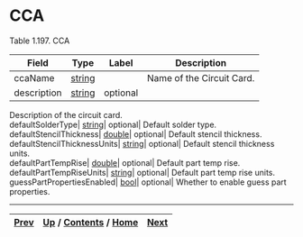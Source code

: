 
# CCA

Table 1.197. CCA

Field| Type| Label| Description  
---|---|---|---  
ccaName| [string](ch01s11.md "gRPC Scalar Value Types")|  | Name of the Circuit Card.   
description| [string](ch01s11.md "gRPC Scalar Value Types")| optional|
Description of the circuit card.  
defaultSolderType| [string](ch01s11.md "gRPC Scalar Value Types")| optional|
Default solder type.  
defaultStencilThickness| [double](ch01s11.md "gRPC Scalar Value Types")|
optional| Default stencil thickness.  
defaultStencilThicknessUnits| [string](ch01s11.md "gRPC Scalar Value
Types")| optional| Default stencil thickness units.  
defaultPartTempRise| [double](ch01s11.md "gRPC Scalar Value Types")|
optional| Default part temp rise.  
defaultPartTempRiseUnits| [string](ch01s11.md "gRPC Scalar Value Types")|
optional| Default part temp rise units.  
guessPartPropertiesEnabled| [bool](ch01s11.md "gRPC Scalar Value Types")|
optional| Whether to enable guess part properties.  
  
  

* * *

[Prev](ch01s09s03s04.md) | [Up](ch01s09.md) / [Contents](index.md) / [Home](../../index.htm)|  [Next](ch01s09s05.md)  
---|---|---

